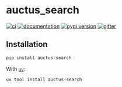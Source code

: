 # auctus_search

[![ci](https://github.com/simonprovost/auctus-search/workflows/ci/badge.svg)](https://github.com/simonprovost/auctus-search/actions?query=workflow%3Aci)
[![documentation](https://img.shields.io/badge/docs-mkdocs-708FCC.svg?style=flat)](https://simonprovost.github.io/auctus-search/)
[![pypi version](https://img.shields.io/pypi/v/auctus-search.svg)](https://pypi.org/project/auctus-search/)
[![gitter](https://badges.gitter.im/join%20chat.svg)](https://app.gitter.im/#/room/#auctus-search:gitter.im)



## Installation

```bash
pip install auctus-search
```

With [`uv`](https://docs.astral.sh/uv/):

```bash
uv tool install auctus-search
```
